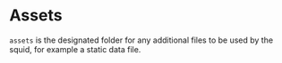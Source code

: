 # Assets 

`assets` is the designated folder for any additional files to be used by the squid, for example a static data file.